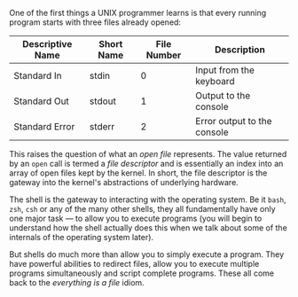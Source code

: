 One of the first things a UNIX programmer learns is that every running program starts with three files already opened:

|Descriptive Name|Short Name|File Number|Description|
|---|---|---|---|
|Standard In|stdin|0|Input from the keyboard|
|Standard Out|stdout|1|Output to the console|
|Standard Error|stderr|2|Error output to the console|
This raises the question of what an _open file_ represents. The value returned by an `open` call is termed a _file descriptor_ and is essentially an index into an array of open files kept by the kernel. In short, the file descriptor is the gateway into the kernel's abstractions of underlying hardware.

The shell is the gateway to interacting with the operating system. Be it `bash`, `zsh`, `csh` or any of the many other shells, they all fundamentally have only one major task — to allow you to execute programs (you will begin to understand how the shell actually does this when we talk about some of the internals of the operating system later).

But shells do much more than allow you to simply execute a program. They have powerful abilities to redirect files, allow you to execute multiple programs simultaneously and script complete programs. These all come back to the _everything is a file_ idiom.